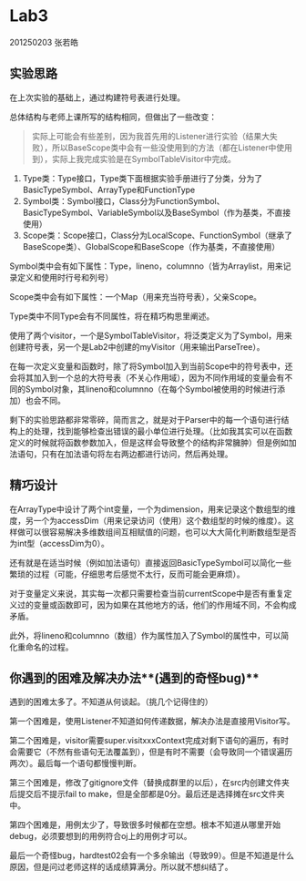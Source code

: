 # Lab3

201250203 张若皓

## 实验思路

在上次实验的基础上，通过构建符号表进行处理。

总体结构与老师上课所写的结构相同，但做出了一些改变：

> 实际上可能会有些差别，因为我首先用的Listener进行实验（结果大失败），所以BaseScope类中会有一些没使用到的方法（都在Listener中使用到），实际上我完成实验是在SymbolTableVisitor中完成。

1. Type类：Type接口，Type类下面根据实验手册进行了分类，分为了BasicTypeSymbol、ArrayType和FunctionType
2. Symbol类：Symbol接口，Class分为FunctionSymbol、BasicTypeSymbol、VariableSymbol以及BaseSymbol（作为基类，不直接使用）
3. Scope类：Scope接口，Class分为LocalScope、FunctionSymbol（继承了BaseScope类）、GlobalScope和BaseScope（作为基类，不直接使用）

Symbol类中会有如下属性：Type，lineno，columnno（皆为Arraylist，用来记录定义和使用时行号和列号）

Scope类中会有如下属性：一个Map（用来充当符号表），父亲Scope。

Type类中不同Type会有不同属性，将在精巧构思里阐述。

使用了两个visitor，一个是SymbolTableVisitor，将泛类定义为了Symbol，用来创建符号表，另一个是Lab2中创建的myVisitor（用来输出ParseTree）。

在每一次定义变量和函数时，除了将Symbol加入到当前Scope中的符号表中，还会将其加入到一个总的大符号表（不关心作用域），因为不同作用域的变量会有不同的Symbol对象，其lineno和columnno（在每个Symbol被使用的时候进行添加）也会不同。

剩下的实验思路都非常零碎，简而言之，就是对于Parser中的每一个语句进行结构上的处理，找到能够检查出错误的最小单位进行处理。（比如我其实可以在函数定义的时候就将函数参数加入，但是这样会导致整个的结构非常臃肿）但是例如加法语句，只有在加法语句将左右两边都进行访问，然后再处理。

## 精巧设计

在ArrayType中设计了两个int变量，一个为dimension，用来记录这个数组型的维度，另一个为accessDim（用来记录访问（使用）这个数组型的时候的维度）。这样做可以很容易解决多维数组间互相赋值的问题，也可以大大简化判断数组型是否为int型（accessDim为0）。

还有就是在适当时候（例如加法语句）直接返回BasicTypeSymbol可以简化一些繁琐的过程（可能，仔细思考后感觉不太行，反而可能会更麻烦）。

对于变量定义来说，其实每一次都只需要检查当前currentScope中是否有重复定义过的变量或函数即可，因为如果在其他地方的话，他们的作用域不同，不会构成矛盾。

此外，将lineno和columnno（数组）作为属性加入了Symbol的属性中，可以简化重命名的过程。

## 你遇到的困难及解决办法**(**遇到的奇怪**bug)**

遇到的困难太多了。不知道从何谈起。（挑几个记得住的）

第一个困难是，使用Listener不知道如何传递数据，解决办法是直接用Visitor写。

第二个困难是，visitor需要super.visitxxxContext完成对剩下语句的遍历，有时会需要它（不然有些语句无法覆盖到），但是有时不需要（会导致同一个错误遍历两次）。最后每一个语句都慢慢判断。

第三个困难是，修改了gitignore文件（替换成群里的以后），在src内创建文件夹后提交后不提示fail to make，但是全部都是0分。最后还是选择摊在src文件夹中。

第四个困难是，用例太少了，导致很多时候都在空想。根本不知道从哪里开始debug，必须要想到的用例符合oj上的用例才可以。

最后一个奇怪bug，hardtest02会有一个多余输出（导致99）。但是不知道是什么原因，但是问过老师这样的话成绩算满分。所以就不想纠结了。